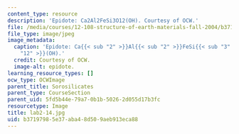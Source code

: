 ```yaml
---
content_type: resource
description: 'Epidote: Ca2Al2FeSi3O12(OH). Courtesy of OCW.'
file: /media/courses/12-108-structure-of-earth-materials-fall-2004/b37197985e37aba48d509aeb913eca88_lab2-14.jpg
file_type: image/jpeg
image_metadata:
  caption: 'Epidote: Ca{{< sub "2" >}}Al{{< sub "2" >}}FeSi{{< sub "3" >}}O{{< sub
    "12" >}}(OH).'
  credit: Courtesy of OCW.
  image-alt: epidote.
learning_resource_types: []
ocw_type: OCWImage
parent_title: Sorosilicates
parent_type: CourseSection
parent_uid: 5fd5b44e-79a7-0b1b-5026-2d055d17b3fc
resourcetype: Image
title: lab2-14.jpg
uid: b3719798-5e37-aba4-8d50-9aeb913eca88
---
```


